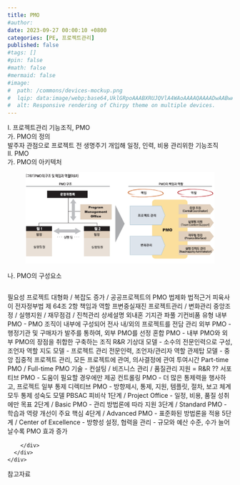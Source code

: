 ```yaml
---
title: PMO
#author: 
date: 2023-09-27 00:00:10 +0800
categories: [PE, 프로젝트관리]
published: false
#tags: []
#pin: false
#math: false
#mermaid: false
#image:
#  path: /commons/devices-mockup.png
#  lqip: data:image/webp;base64,UklGRpoAAABXRUJQVlA4WAoAAAAQAAAADwAABwAAQUxQSDIAAAARL0AmbZurmr57yyIiqE8oiG0bejIYEQTgqiDA9vqnsUSI6H+oAERp2HZ65qP/VIAWAFZQOCBCAAAA8AEAnQEqEAAIAAVAfCWkAALp8sF8rgRgAP7o9FDvMCkMde9PK7euH5M1m6VWoDXf2FkP3BqV0ZYbO6NA/VFIAAAA
#  alt: Responsive rendering of Chirpy theme on multiple devices.
---
```


<div class="post-wrap">
  <div class="para">
    <div class="para-title">
      I. 프로젝트관리 기능조직, PMO
    </div>
    <div class="para-cntnt">
      <div class="para">
        <div class="para-title">
          가. PMO의 정의
        </div>
        <div class="para-cntnt">
            발주자 관점으로 프로젝트 전 생명주기 개입해 일정, 인력, 비용 관리위한 기능조직
        </div>
      </div>
    </div>
  </div>
  
  <div class="para">
    <div class="para-title">
      II. PMO
    </div>
    <div class="para-cntnt">
      <div class="para">
        <div class="para-title">
          가. PMO의 아키텍처
        </div>
        <div class="para-cntnt">
          <figure class="post-figure">
            <img src="/assets/img/posts/PMO.png" alt="PMO">
<!--            <figcaption>Source: Unveiling the Metaverse: Exploring Emerging Trends, Multifaceted Perspectives, and Future Challenges</figcaption>-->
          </figure>
        </div>
      </div>
      <div class="para">
        <div class="para-title">
          나. PMO의 구성요소
        </div>
        <div class="para-cntnt">
          <table class="post-table">
          </table>
          필요성
  프로젝트 대형화 / 복잡도 증가 / 공공프로젝트의 PMO 법제화
법적근거 피육사이
  전자정부법 제 64조 2항
책임과 역할 프변중실재진
  프로젝트관리 / 변화관리
  중앙조정 / 실행지원 / 재무점검 / 진척관리
상세설명 외내혼 기지관 파풀 기컨비품
  유형
    내부 PMO - PMO 조직이 내부에 구성되어 전사 내/외의 프로젝트를 전담 관리
    외부 PMO - 행정기관 및 구매자가 발주를 통하여, 외부 PMO를 선정
    혼합 PMO - 내부 PMO와 외부 PMO의 장점을 취합한 구축하는 조직
  R&amp;R
    기상대 모델 - 소수의 전문인력으로 구성, 조언자 역할
    지도 모델 - 프로젝트 관리 전문인력, 조언자/관리자 역할
    관제탑 모델 - 중앙 집중적 프로젝트 관리, 모든 프로젝트에 관여, 의사결정에 관여
  투여시간
    Part-time PMO / Full-time PMO
  기술 - 컨설팅 / 비즈니스 관리 / 품질관리
  지원 = R&amp;R ??
    서포티브 PMO - 도움이 필요할 경우에만 제공
    컨트롤링 PMO - 더 많은 통제력을 행사하고, 프로젝트 일부 통제
    디렉티브 PMO - 방향제시, 통제, 지원, 템플릿, 절차, 보고 체계 모두 통제
성숙도 모델 PBSAC 피비삭
  1단계 / Project Office - 일정, 비용, 품질 성취에만 목표
  2단계 / Basic PMO - 관리 방법론에 따라 지원
  3단계 / Standard PMO - 학습과 역량 개선이 주요 핵심
  4단계 / Advanced PMO - 표준화된 방법론을 적용
  5단계 / Center of Excellence - 방향성 설정, 협력을 관리
- 규모와 예산 수준, 수가 늘어날수록 PMO 효과 증가

        </div>
      </div>
    </div>
  </div>

  <div class="refr-wrap">
    <div class="refr-title">
        참고자료
    </div>
    <ol class="refr-list">
    <!--    <li>(나현식, 최대선) <a target="_blank" href="https://scienceon.kisti.re.kr/commons/util/originalView.do?cn=JAKO202225948430499&oCn=JAKO202225948430499&dbt=JAKO&journal=NJOU00291864">메타버스 보안 위협 요소 및 대응 방안 검토</a></li>-->
    <!--    <li>(M. Uddin, S. Manickam, H. Ullah, M. Obaidat and A. Dandoush) <a target="_blank" href="https://ieeexplore.ieee.org/abstract/document/10138386">Unveiling the Metaverse: Exploring Emerging Trends, Multifaceted Perspectives, and Future Challenges</a></li>-->
    </ol>
  </div>
</div>
